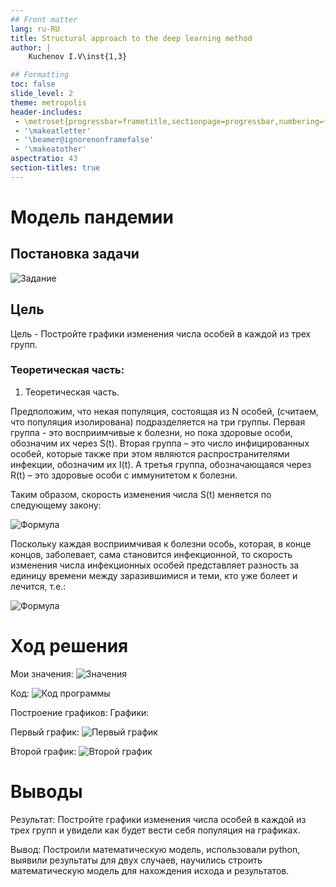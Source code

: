 ```yaml
---
## Front matter
lang: ru-RU
title: Structural approach to the deep learning method
author: |
	Kuchenov I.V\inst{1,3}

## Formatting
toc: false
slide_level: 2
theme: metropolis
header-includes:
 - \metroset{progressbar=frametitle,sectionpage=progressbar,numbering=fraction}
 - '\makeatletter'
 - '\beamer@ignorenonframefalse'
 - '\makeatother'
aspectratio: 43
section-titles: true
---
```


# Модель пандемии

## Постановка задачи

![Задание](image/task.jpg)

## Цель

Цель - Постройте графики изменения числа особей в каждой из трех групп.

### Теоретическая часть:

1. Теоретическая часть.

Предположим, что некая популяция, состоящая из N особей, (считаем, что популяция изолирована) подразделяется на три группы. Первая группа - это восприимчивые к болезни, но пока здоровые особи, обозначим их через S(t). Вторая группа – это число инфицированных особей, которые также при этом являются распространителями инфекции, обозначим их I(t). А третья группа, обозначающаяся через R(t) – это здоровые особи с иммунитетом к болезни.

Таким образом, скорость изменения числа S(t) меняется по следующему
закону:

![Формула](image/formula.jpg)

Поскольку каждая восприимчивая к болезни особь, которая, в конце концов,
заболевает, сама становится инфекционной, то скорость изменения числа
инфекционных особей представляет разность за единицу времени между
заразившимися и теми, кто уже болеет и лечится, т.е.:

![Формула](image/formula2.jpg)

# Ход решения

Мои значения:
![Значения](image/task.jpg)

Код:
![Код программы](image/code.jpg)

Построение графиков:
Графики:

Первый график:
![Первый график](image/1st_graph.jpg)

Второй график:
![Второй график](image/2nd_graph.jpg)


# Выводы
Результат: Постройте графики изменения числа особей в каждой из трех групп и увидели как будет вести себя популяция на графиках.

Вывод: Построили математическую модель, использовали python, выявили результаты для двух случаев, научились строить математическую модель для нахождения исхода и результатов.
